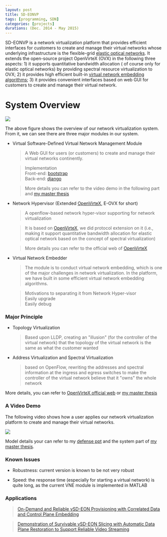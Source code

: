```yaml
---
layout: post
title: SD-EONVP
tags: [programming, SDN]
categories: [projects]
durations: (Dec. 2014 - May 2015)
---
```



SD-EONVP is a network virtualization platform that provides efficient 
interfaces for customers to create and manage their virtual networks 
whose underlying infrastructure is the flexible-grid [elastic optical networks](http://www.springer.com/us/book/9783319301730). 
It extends the open-source project OpenVirteX (OVX) in the following 
three aspects: 1) it supports quantitative bandwidth allocation (
of course only for elastic optical networks) by providing spectral 
resource virtualization to OVX; 2) it provides high efficient built-in 
[virtual network embedding algorithms](http://www.zuqingzhu.info/pub_doc/2014/06679238.pdf); 3) it provides convenient interfaces based on web GUI 
for customers to create and manage their virtual network. 


System Overview
===============

![ ](http://xlong88.github.io/attachments/arch.png)

The above figure shows the overview of our network virtualization system. From it, we can see there are three major modules in our system.

* Virtual Software-Defined Virtual Network Management Module
    
    > A Web GUI for users (or customers) to create and manage their virtual networks continently. 
    
    > Implementation  
        Front-end: [bootstrap](http://getbootstrap.com/)  
        Back-end: [django](https://www.djangoproject.com/)
    
    > More details you can refer to the video demo in the following part and [my master thesis](http://xlong88.github.io/attachments/master_thesis.pdf)
 
* Network Hypervisor (Extended [OpenVirteX](http://ovx.onlab.us/), E-OVX for short)

    > A openflow-based network hyper-visor supporting for network virtualization
    
    > It is based on [OpenVirteX](http://ovx.onlab.us/), we did protocol extension on it (i.e., making it support quantitative bandwidth allocation for elastic optical network based on the concept of spectral 
    virtualization)
    
    > More details you can refer to the official web of [OpenVirteX](http://ovx.onlab.us/)
    
* Virtual Network Embedder 

    > The module is to conduct virtual network embedding, which is one of the major challenges in network virtualization. In the platform, we have built in some efficient virtual network embedding algorithms.
    
    > Motivations to separating it from Network Hyper-visor  
        Easily upgrade  
        Easily debug
        

### Major Principle 

* Topology Virtualization

    > Based upon LLDP, creating an "illusion" (for the controller of the virtual network) that the topology of the virtual network is the same as what the customer wanted

* Address Virtualization and Spectral Virtualization

    > based on OpenFlow, rewriting the addresses and spectral information at the ingress and egress switches to make the controller of the virtual network believe that it "owns" the whole network

More details, you can refer to [OpenVirteX official web](http://ovx.onlab.us/) or [my master thesis](http://xlong88.github.io/attachments/master_thesis.pdf)


### A Video Demo 

The following video shows how a user applies our network virtualization platform to create and manage their virtual networks.

[![](https://lgong30.github.io/assets/img/for_posts/SDN-NVP/demo.jpg)](http://xlong88.github.io/attachments/demo.mp4)

Model details your can refer to my [defense ppt](http://xlong88.github.io/attachments/defense_ppt.pptx) and the system part of [my master thesis](http://xlong88.github.io/attachments/master_thesis.pdf).


### Known Issues

* Robustness: current version is known to be not very robust

* Speed: the response time (especially for starting a virtual network) is 
quite long, as the current VNE module is implemented in MATLAB


### Applications

> [On-Demand and Reliable vSD-EON Provisioning with Correlated Data and Control Plane Embedding](http://www.zuqingzhu.info/pub_doc/2016/IEEE_GC_2016_VON_camera_ready.pdf)

> [Demonstration of Survivable vSD-EON Slicing with Automatic Data Plane Restoration to Support Reliable Video Streaming](http://www.zuqingzhu.info/pub_doc/2017/OFC_2017_VSDON_DP_Restoration_v4.pdf)



